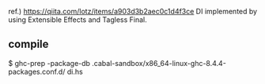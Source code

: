 ref.) https://qiita.com/lotz/items/a903d3b2aec0c1d4f3ce
DI implemented by using Extensible Effects and Tagless Final.

compile
----------
$ ghc-prep -package-db .cabal-sandbox/x86_64-linux-ghc-8.4.4-packages.conf.d/ di.hs

